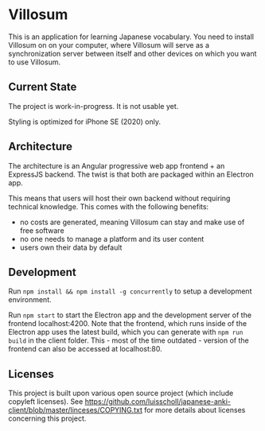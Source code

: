 # Villosum

This is an application for learning Japanese vocabulary. You need to install Villosum on on your computer, where Villosum will serve as a synchronization server between itself and other devices on which you want to use Villosum.

## Current State

The project is work-in-progress. It is not usable yet.

Styling is optimized for iPhone SE (2020) only.

## Architecture

The architecture is an Angular progressive web app frontend + an ExpressJS backend. The twist is that both are packaged within an Electron app.

This means that users will host their own backend without requiring technical knowledge. This comes with the following benefits:

* no costs are generated, meaning Villosum can stay and make use of free software
* no one needs to manage a platform and its user content
* users own their data by default

## Development

Run ```npm install && npm install -g concurrently``` to setup a development environment.

Run ```npm start``` to start the Electron app and the development server of the frontend localhost:4200. Note that the frontend, which runs inside of the Electron app uses the latest build, which you can generate with ```npm run build``` in the client folder. This - most of the time outdated - version of the frontend can also be accessed at localhost:80.

## Licenses

This project is built upon various open source project (which include copyleft licenses). See https://github.com/luisscholl/japanese-anki-client/blob/master/linceses/COPYING.txt for more details about licenses concerning this project.